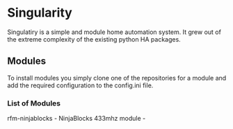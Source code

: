 # Singularity #
Singulatiry is a simple and module home automation system. It grew out of the extreme complexity of the existing python HA packages.

## Modules ##
To install modules you simply clone one of the repositories for a module and add the required configuration to the config.ini file.

### List of Modules ###
rfm-ninjablocks - NinjaBlocks 433mhz module - 


